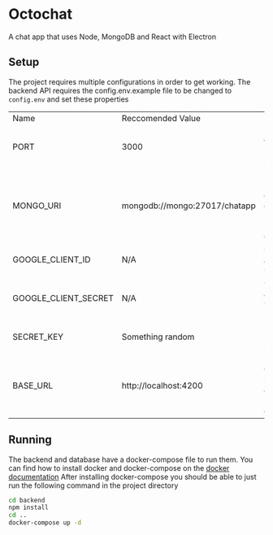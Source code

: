 # Octochat
A chat app that uses Node, MongoDB and React with Electron


## Setup
The project requires multiple configurations in order to get working.
The backend API requires the config.env.example file to be changed to `config.env` and set these properties
<table>
    <tr>
        <td>Name</td>
        <td>Reccomended Value</td>
        <td>Use</td>
    <tr> 
        <td>PORT</td>
        <td>3000</td>
        <td>Port to run the Express server on</td>
    </tr>
    <tr>
        <td>MONGO_URI</td>
        <td>mongodb://mongo:27017/chatapp</td>
        <td>mongoDB url, for docker-compose use hostname of mongo</td>
    </tr>
    <tr>
        <td>GOOGLE_CLIENT_ID</td>
        <td>N/A</td>
        <td>Google Application Client ID</td>
    </tr>
    <tr>
        <td>GOOGLE_CLIENT_SECRET</td>
        <td>N/A</td>
        <td>Google Application Client Secret</td>
    </tr>
    <tr>
        <td>SECRET_KEY</td>
        <td>Something random</td>
        <td>Express Session secret key</td>
    </tr>
    <tr>
        <td>BASE_URL</td>
        <td>http://localhost:4200</td>
        <td>URL of whatever site is going to be in front of the API</td>
    </tr>
</table>

## Running

The backend and database have a docker-compose file to run them. You can find how to install docker and docker-compose on the [docker documentation](https://docs.docker.com/compose/install/)
After installing docker-compose you should be able to just run the following command in the project directory

```bash
cd backend
npm install
cd ..
docker-compose up -d
```
